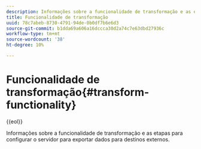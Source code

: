 ```yaml
---
description: Informações sobre a funcionalidade de transformação e as etapas para configurar o servidor para exportar dados para destinos externos.
title: Funcionalidade de transformação
uuid: 78c7abeb-8730-4791-94de-0b0df7b6e6d3
source-git-commit: b1dda69a606a16dccca30d2a74c7e63dbd27936c
workflow-type: tm+mt
source-wordcount: '38'
ht-degree: 10%

---
```



# Funcionalidade de transformação{#transform-functionality}

{{eol}}

Informações sobre a funcionalidade de transformação e as etapas para configurar o servidor para exportar dados para destinos externos.

